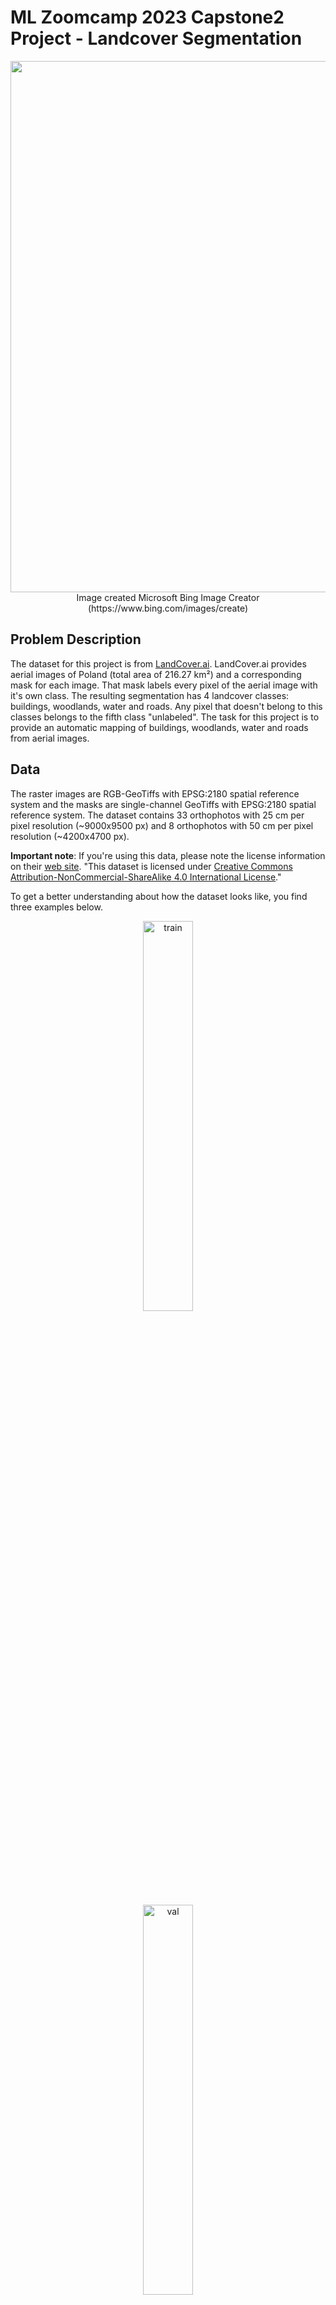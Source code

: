 # ML Zoomcamp 2023 Capstone2 Project - Landcover Segmentation
<p align="center">
<img src="Images/cover-bingImageCreator.jpg" width="850" align="center">
</br>
Image created Microsoft Bing Image Creator (https://www.bing.com/images/create)
</p>

## Problem Description
The dataset for this project is from [LandCover.ai](https://landcover.ai.linuxpolska.com/download/landcover.ai.v1.zip). LandCover.ai provides aerial images of Poland (total area of 216.27 km²) and a corresponding mask for each image. That mask labels every pixel of the aerial image with it's own class. The resulting segmentation has 4 landcover classes: buildings, woodlands, water and roads. Any pixel that doesn't belong to this classes belongs to the fifth class "unlabeled".
The task for this project is to provide an automatic mapping of buildings, woodlands, water and roads from aerial images.

## Data
The raster images are RGB-GeoTiffs with EPSG:2180 spatial reference system and the masks are single-channel GeoTiffs with EPSG:2180 spatial reference system. The dataset contains 33 orthophotos with 25 cm per pixel resolution (~9000x9500 px) and 8 orthophotos with 50 cm per pixel resolution (~4200x4700 px).

**Important note**: If you're using this data, please note the license information on their [web site](https://landcover.ai.linuxpolska.com/). "This dataset is licensed under [Creative Commons Attribution-NonCommercial-ShareAlike 4.0 International License](https://creativecommons.org/licenses/by-nc-sa/4.0/)."

To get a better understanding about how the dataset looks like, you find three examples below.

<p align="center">
    <img src="Images/example1.png" alt="train" style="width: 40%;">
</p>
<p align="center">
    <img src="Images/example2.png" alt="val" style="width: 40%;">
</p>
<p align="center">
    <img src="Images/example3.png" alt="test" style="width: 40%;">
</p>

## Reproducibility
It's convenient to track my progress using this README file with the **bold** commands, which provides any command that is needed for every single step. There are some useful shortcuts in the Makefile, for example to create the virtual environment. In case you use my Makefile to create that environment, it will live in the project folder ".venv".
There are many Jupyter notebooks in the Notebook folder which contains everything for:
- Data preparation
- Data analasis
- Training and Tuning of different models
- Selecting and using final model

The most important notebooks are:
- **notebook.ipynb**: That is the collection of any step of my experiment
- **eda.ipynb**: For deeper insight I excluded the biggest part of data analysis to a separate notebook
- **train.ipynb**: Contains each step to train a model / Contains the code for "train.py"

For the peer review you can just follow the steps here in this README file. Everything should work as described in this order.
If you're not a peer reviewer or if you would like to dive deeper, feel free to also explore the other Jupyter notebooks. 

## Preparation & Preprocessing

- Download the dataset (1.43 GB) from https://landcover.ai.linuxpolska.com/download/landcover.ai.v1.zip and unzip.
- Create a new folder "laco.ai" in the project directory. 
- Copy the two folders "images" and "masks" to this folder.
- Use terminal and navigate to the "Utils" folder and use the "prepareInputData.py":

    - **cd Utils**
    - **python prepareInputData.py**

If you use the same folder name as mentioned, you don't need to change anything in this script otherwise you need to change one variable.

**main_folder = './../laco.ai'**

After the run of "prepareInputData.py", you should find a folder (with name specified by "main_folder" variable) with splitted datasets for train, validate, and test with a comparable class distribution. You see the dilemma. The dataset has many unlabeled pixels and is far away from a balanced one as shown below.

<p align="center">
    <img src="Images/classDistr_train.png" alt="train" style="width: 30%;">
    <img src="Images/classDistr_val.png" alt="val" style="width: 30%;">
    <img src="Images/classDistr_test.png" alt="test" style="width: 30%;">
</p>

There are two different resolutions, and the images are too big to use as they are. This dataset is quite tricky but I had some ideas to come across that challenges.

One idea you can find in the EDA part of this project where I made an analysis to find a better class distribution for the training. My idea was to exclude any image with a high number of unlabeled pixels. The result you can find in the table below.
A threshold of 20% means that any images with more than 20% of unlabeled images are excluded. The number of remaining files you can find in the "Files" column. The other columns show what is the part of each landcover class in the remaining files.

<p align="center">
    <img src="Images/thresholdTable.png" alt="train" style="width: 50%;">
</p>

For testing you may want to change a few other parameters:
- #Path to the input folders
    - main_folder = './../laco.ai'
- #Tile size for resizing
    - TILE_SIZE = 512
- #Path to the output folders
    - DATA_FOLDER = './../Data'

## Script train.py
This script starts the final training. The steps are described in the train.ipynb notebook. This script requires the prior run of "prepareInputData.py" as described above. Now you should have a "Data" folder with splitted dataset for train, validate, and test. 

### Recommendation: Training on limited dataset 

#### Recommendation: Step 1
To run a sample training in a reasonable time and with a good result I recommend to run "separateSmallAndBigImages.py" from Utils folder:

- **cd Utils**
- **python separateSmallAndBigImages.py**

Now you can access the data based on the resolution. The folder "laco.ai_big" contains the 8 orthophotos with 50cm resolution and "laco.ai_small" contains 33 orthophotos with 25cm resolution. For the quick run I recommend to go on with the "laco.ai_big" folder.

#### Recommendation: Step 2
Adapt two variables in "prepareInputData.py"...
- main_folder = './../laco.ai_big'
- DATA_FOLDER = './../Data50'

... and run again:

- **cd Utils**
- **python prepareInputData.py**

#### Recommendation: Step 3 - Resample images to 256x256 patches
**Important note**
On my Ubuntu 22.04 pc (32GB RAM) this setting let my machine rebooting, on Windows (32GB RAM) this works fine.
To avoid overloading the machine, you can also choose the safer option and choose a **RESAMPLING_IMAGE_SIZE = 128**. In that case you need to adapt the folder paths (256->128).

Ensure that the following default values are set in "prepareTraining.py"
- RESAMPLING = True
- RESAMPLING_IMAGE_SIZE = 256                     # 512, 256, 128
- RESAMPLING_INPUT_FOLDER = './../Data50'
- RESAMPLING_OUTPUT_FOLDER = f"./../Data50_resampled_{RESAMPLING_IMAGE_SIZE}"

- FILTERING = True
- FILTERING_CLASS = 0                             # DEFAULT VALUE = 0 --> This value represents the unlabeled class
- FILTERING_THRESHOLD_FOR_CLASS = 20              # (0..100)

Then run:

- **cd Utils**
- **python prepareTraining.py**

### Run Training
Ensure that the following default values are correctly set in "train.py"
- IMAGE_SIZE = 256                                  # must match to RESAMPLING_IMAGE_SIZE from Step 3
- NUM_CLASSES = 5
- TRAIN_EPOCHS = 50

- TRAIN_SAT_FOLDER = "./../Data50_res256_filtered_20/train/sat/"
- TRAIN_GT_FOLDER = "./../Data50_res256_filtered_20/train/gt/"
- VAL_SAT_FOLDER = "./../Data50_res256_filtered_20/validate/sat/"
- VAL_GT_FOLDER = "./../Data50_res256_filtered_20/validate/gt/"

Then run:

- **cd Scripts**
- **python train.py**

## Script predict.py
After the training process, you can test your model with the predict.py script. You just need to adapt the *model_path* parameter. 

model_path = "./path/to/your/model/...keras"

Then you can start the Flask application which is a web service that serves your model and waits for your requests. Start the Flask app with these commands:

- **cd Scripts**
- **python predict.py**

You can test your model by providing an image file. Please adapt the *image_path* parameter. The Flask application will return the predicted image mask for the requested aerial image. It is automatically saved to the Scripts folder with the name "predicted_image.png". Run these commands:

- **cd Scripts**
- **python predict-test.py**

One sample image looks like:

<p align="center">
    <img src="Images/predicted_image.png" alt="predicted_image" style="width: 20%;">
</p>

## Flask Web Application
There is a second Flask application, that provide a nicer visualization. You can find it in the FlaskWebApp folder. The configuration is very easy, because it's the same as you already did in the predict.py file. You only need to change the *model_path* parameter.

model_path = "./path/to/your/model/...keras"

Then you can start the Flask application with these commands:

- **cd FlaskWebApp**
- **python predictWithWebsite.py**

Then open a web browser and open that link http://localhost:9898/ and you can use another way to check your model.

<p align="center">
    <img src="Images/flaskWebsite.png" alt="predicted_image" style="width: 50%;">
</p>

Choose an aerial image and upload it. Wait a moment and you'll see both files your uploaded image and the prediction for that image.

<p align="center">
    <img src="Images/flaskWebsiteResult.png" alt="predicted_image" style="width: 50%;">
</p>

## Serverless Deployment with AWS Lambda
In this section I describe how I use AWS Lambda for the serverless deployment of my model. The next image gives you an overview about how this works. There is AWS Lambda that takes care of the model, gets an aerial image as input, applies the model, and returns the predicted image mask.

<p align="center">
    <img src="Images/AWSLambda.png" alt="predicted_image" style="width: 50%;">
</p>

You can find all the preparation in the Jupyter notebook called "notebook_serverless.ipynb" in the Notebook folder. Ensure that you have a converted model file "final-model.tflite" in your Deployment folder. Here ("notebook_serverless.ipynb") you can find the steps to convert a model. If you want to see this in action you just need the following commands:

- **cd Deployment**
- **docker build -t segmentation-model .**
- **docker run -it --rm -p 8080:8080 segmentation-model:latest**

Now you have a docker container running with the image public.ecr.aws/lambda/python:3.10. That container is waiting to answer requests for given aerial images. To send a request you can run the "test.py" script. Ensure that the "image_path" is correctly set.

- **cd Deployment**
- **python test.py**

## Troubleshooting
In case there are any problems to create the virtual environment try the following steps:

1. Delete "Pipfile" and "Pipfile.lock"
2. Use these commands to build the environment

- **make environment**
- **pipenv shell**
- **pip install -r requirements.txt**          # for Ubuntu
- **pip install -r requirements_Windows.txt**  # for Windows